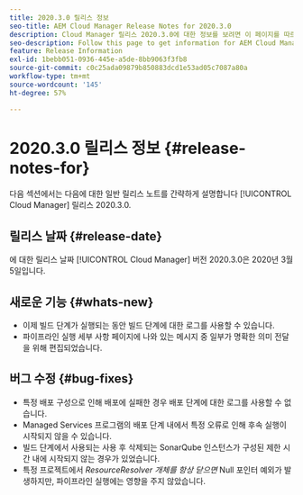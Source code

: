 ```yaml
---
title: 2020.3.0 릴리스 정보
seo-title: AEM Cloud Manager Release Notes for 2020.3.0
description: Cloud Manager 릴리스 2020.3.0에 대한 정보를 보려면 이 페이지를 따르십시오
seo-description: Follow this page to get information for AEM Cloud Manager Release 2020.3.0
feature: Release Information
exl-id: 1bebb051-0936-445e-a5de-8bb9063f3fb8
source-git-commit: c0c25ada09879b850883dcd1e53ad05c7087a80a
workflow-type: tm+mt
source-wordcount: '145'
ht-degree: 57%

---
```


# 2020.3.0 릴리스 정보 {#release-notes-for}

다음 섹션에서는 다음에 대한 일반 릴리스 노트를 간략하게 설명합니다 [!UICONTROL Cloud Manager] 릴리스 2020.3.0.

## 릴리스 날짜 {#release-date}

에 대한 릴리스 날짜 [!UICONTROL Cloud Manager] 버전 2020.3.0은 2020년 3월 5일입니다.

## 새로운 기능 {#whats-new}

* 이제 빌드 단계가 실행되는 동안 빌드 단계에 대한 로그를 사용할 수 있습니다.
* 파이프라인 실행 세부 사항 페이지에 나와 있는 메시지 중 일부가 명확한 의미 전달을 위해 편집되었습니다.

## 버그 수정 {#bug-fixes}

* 특정 배포 구성으로 인해 배포에 실패한 경우 배포 단계에 대한 로그를 사용할 수 없습니다.
* Managed Services 프로그램의 배포 단계 내에서 특정 오류로 인해 후속 실행이 시작되지 않을 수 있습니다.
* 빌드 단계에서 사용되는 사용 후 삭제되는 SonarQube 인스턴스가 구성된 제한 시간 내에 시작되지 않는 경우가 있었습니다.
* 특정 프로젝트에서 *ResourceResolver 개체를 항상 닫으면* Null 포인터 예외가 발생하지만, 파이프라인 실행에는 영향을 주지 않았습니다.

